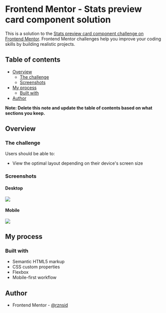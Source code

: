# Frontend Mentor - Stats preview card component solution

This is a solution to the [Stats preview card component challenge on Frontend Mentor](https://www.frontendmentor.io/challenges/stats-preview-card-component-8JqbgoU62). Frontend Mentor challenges help you improve your coding skills by building realistic projects.

## Table of contents

- [Overview](#overview)
  - [The challenge](#the-challenge)
  - [Screenshots](#screenshots)
- [My process](#my-process)
  - [Built with](#built-with)
- [Author](#author)

**Note: Delete this note and update the table of contents based on what sections you keep.**

## Overview

### The challenge

Users should be able to:

- View the optimal layout depending on their device's screen size

### Screenshots

#### Desktop

![](./screenshot-desktop.jpg)

#### Mobile

![](./screenshot-desktop.jpg)

## My process

### Built with

- Semantic HTML5 markup
- CSS custom properties
- Flexbox
- Mobile-first workflow

## Author

- Frontend Mentor - [@rznsid](https://www.frontendmentor.io/profile/rznsid)

